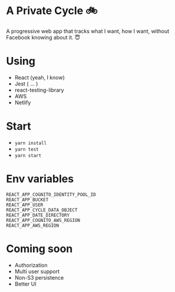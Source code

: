 # A Private Cycle 🚲

A progressive web app that tracks what I want, how I want, without Facebook knowing about it. 😇

# Using

* React (yeah, I know)
* Jest ( ... )
* react-testing-library
* AWS
* Netlify

# Start
* `yarn install`
* `yarn test`
* `yarn start`

# Env variables
```
REACT_APP_COGNITO_IDENTITY_POOL_ID
REACT_APP_BUCKET
REACT_APP_USER
REACT_APP_CYCLE_DATA_OBJECT
REACT_APP_DATE_DIRECTORY
REACT_APP_COGNITO_AWS_REGION
REACT_APP_AWS_REGION
```

# Coming soon

* Authorization
* Multi user support
* Non-S3 persistence
* Better UI
